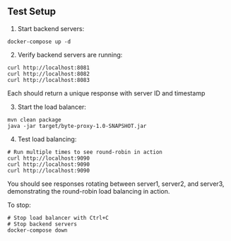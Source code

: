 ## Test Setup

1. Start backend servers:
```
docker-compose up -d
```

2. Verify backend servers are running:
```
curl http://localhost:8081
curl http://localhost:8082
curl http://localhost:8083
```
Each should return a unique response with server ID and timestamp

3. Start the load balancer:
```
mvn clean package
java -jar target/byte-proxy-1.0-SNAPSHOT.jar
```

4. Test load balancing:
```
# Run multiple times to see round-robin in action
curl http://localhost:9090
curl http://localhost:9090
curl http://localhost:9090
```

You should see responses rotating between server1, server2, and server3, demonstrating the round-robin load balancing in action.

To stop:
```
# Stop load balancer with Ctrl+C
# Stop backend servers
docker-compose down
```